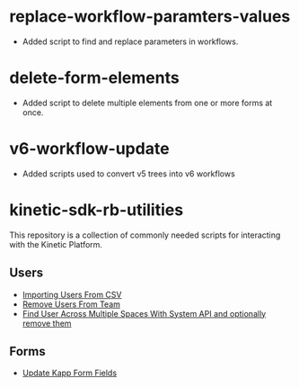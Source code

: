# replace-workflow-paramters-values

-  Added script to find and replace parameters in workflows.

# delete-form-elements

-  Added script to delete multiple elements from one or more forms at once.

# v6-workflow-update

- Added scripts used to convert v5 trees into v6 workflows

# kinetic-sdk-rb-utilities

This repository is a collection of commonly needed scripts for interacting with the Kinetic Platform.

## Users

- [Importing Users From CSV](./import-users/README.md)
- [Remove Users From Team](./remove-users-from-team/README.md)
- [Find User Across Multiple Spaces With System API and optionally remove them](./find-user-in-spaces/README.md)

## Forms

- [Update Kapp Form Fields](./update-kapp-form-fields/README.md)

